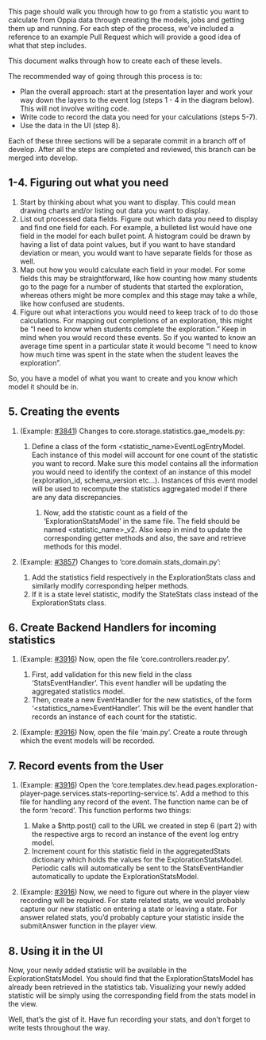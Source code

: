 <!-- This guide was created by Stephanie Federwisch as a Google document and then transferred to the wiki. -->

This page should walk you through how to go from a statistic you want to calculate from Oppia data through creating the models, jobs and getting them up and running. For each step of the process, we've included a reference to an example Pull Request which will provide a good idea of what that step includes.

This document walks through how to create each of these levels.

The recommended way of going through this process is to:
 * Plan the overall approach: start at the presentation layer and work your way down the layers to the event log (steps 1 - 4 in the diagram below). This will not involve writing code.
 * Write code to record the data you need for your calculations (steps 5-7).
 * Use the data in the UI (step 8).

Each of these three sections will be a separate commit in a branch off of develop. After all the steps are completed and reviewed, this branch can be merged into develop.

## 1-4. Figuring out what you need

1. Start by thinking about what you want to display. This could mean drawing charts and/or listing out data you want to display.
2. List out processed data fields. Figure out which data you need to display and find one field for each. For example, a bulleted list would have one field in the model for each bullet point. A histogram could be drawn by having a list of data point values, but if you want to have standard deviation or mean, you would want to have separate fields for those as well.
3. Map out how you would calculate each field in your model. For some fields this may be straightforward, like how counting how many students go to the page for a number of students that started the exploration, whereas others might be more complex and this stage may take a while, like how confused are students.
4. Figure out what interactions you would need to keep track of to do those calculations. For mapping out completions of an exploration, this might be “I need to know when students complete the exploration.” Keep in mind when you would record these events. So if you wanted to know an average time spent in a particular state it would become “I need to know how much time was spent in the state when the student leaves the exploration”.

So, you have a model of what you want to create and you know which model it should be in.

## 5. Creating the events

1. (Example: [#3841](https://github.com/oppia/oppia/pull/3841)) Changes to core.storage.statistics.gae_models.py:
   
    1. Define a class of the form <statistic_name>EventLogEntryModel. Each instance of this model will account for one count of the statistic you want to record. Make sure this model contains all the information you would need to identify the context of an instance of this model (exploration_id, schema_version etc...). Instances of this event model will be used to recompute the statistics aggregated model if there are any data discrepancies.

        1. Now, add the statistic count as a field of the ‘ExplorationStatsModel’ in the same file. The field should be named <statistic_name>_v2. Also keep in mind to update the corresponding getter methods and also, the save and retrieve methods for this model.

2. (Example: [#3857](https://github.com/oppia/oppia/pull/3857)) Changes to ‘core.domain.stats_domain.py’:

    1. Add the statistics field respectively in the ExplorationStats class and similarly modify corresponding helper methods.
    2. If it is a state level statistic, modify the StateStats class instead of the ExplorationStats class.

## 6. Create Backend Handlers for incoming statistics

1. (Example: [#3916](https://github.com/oppia/oppia/pull/3916/files#diff-7dae2fea02c39c3f79ba7f502b2ec181)) Now, open the file ‘core.controllers.reader.py’.

    1. First, add validation for this new field in the class ‘StatsEventHandler’. This event handler will be updating the aggregated statistics model.
    2. Then, create a new EventHandler for the new statistics, of the form ‘<statistics_name>EventHandler’. This will be the event handler that records an instance of each count for the statistic.

2. (Example: [#3916](https://github.com/oppia/oppia/pull/3916/files#diff-5bc02cefb3ea9e27f1a6776eabd1935d)) Now, open the file ‘main.py’. Create a route through which the event models will be recorded.

## 7. Record events from the User

1. (Example: [#3916](https://github.com/oppia/oppia/pull/3916/files#diff-d12d8529029e2a0c1b2430573bace920)) Open the ‘core.templates.dev.head.pages.exploration-player-page.services.stats-reporting-service.ts’. Add a method to this file for handling any record of the event. The function name can be of the form ‘record<statisticName>’. This function performs two things:

    1. Make a $http.post() call to the URL we created in step 6 (part 2) with the respective args to record an instance of the event log entry model.
    2. Increment count for this statistic field in the aggregatedStats dictionary which holds the values for the ExplorationStatsModel. Periodic calls will automatically be sent to the StatsEventHandler automatically to update the ExplorationStatsModel.

2. (Example: [#3916](https://github.com/oppia/oppia/pull/3916/files#diff-4d9e2d3cc0a2b28fdbdb3585b080610e)) Now, we need to figure out where in the player view recording will be required. For state related stats, we would probably capture our new statistic on entering a state or leaving a state. For answer related stats, you’d probably capture your statistic inside the submitAnswer function in the player view.

## 8. Using it in the UI

Now, your newly added statistic will be available in the ExplorationStatsModel. You should find that the ExplorationStatsModel has already been retrieved in the statistics tab. Visualizing your newly added statistic will be simply using the corresponding field from the stats model in the view.



Well, that’s the gist of it. Have fun recording your stats, and don’t forget to write tests throughout the way.